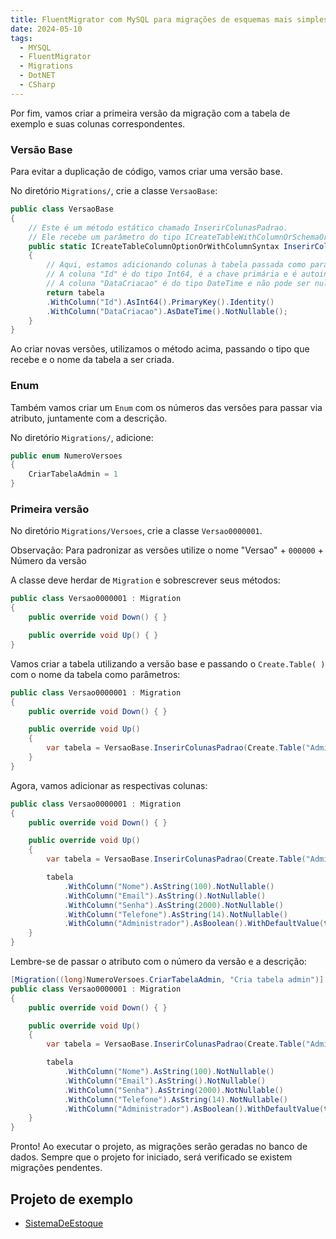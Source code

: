 ```yaml
---
title: FluentMigrator com MySQL para migrações de esquemas mais simples Pt.3
date: 2024-05-10
tags:
  - MYSQL
  - FluentMigrator
  - Migrations
  - DotNET
  - CSharp
---
```

Por fim, vamos criar a primeira versão da migração com a tabela de exemplo e suas colunas correspondentes.

### Versão Base

Para evitar a duplicação de código, vamos criar uma versão base.

No diretório `Migrations/`, crie a classe `VersaoBase`:

```csharp
public class VersaoBase
{
    // Este é um método estático chamado InserirColunasPadrao. 
    // Ele recebe um parâmetro do tipo ICreateTableWithColumnOrSchemaOrDescriptionSyntax chamado 'tabela'.
    public static ICreateTableColumnOptionOrWithColumnSyntax InserirColunasPadrao(ICreateTableWithColumnOrSchemaOrDescriptionSyntax tabela)
    {
        // Aqui, estamos adicionando colunas à tabela passada como parâmetro.
        // A coluna "Id" é do tipo Int64, é a chave primária e é autoincrementada.
        // A coluna "DataCriacao" é do tipo DateTime e não pode ser nula.
        return tabela
        .WithColumn("Id").AsInt64().PrimaryKey().Identity()
        .WithColumn("DataCriacao").AsDateTime().NotNullable();
    }
}
```

Ao criar novas versões, utilizamos o método acima, passando o tipo que recebe e o nome da tabela a ser criada.

### Enum

Também vamos criar um `Enum` com os números das versões para passar via atributo, juntamente com a descrição.

No diretório `Migrations/`, adicione:

```csharp
public enum NumeroVersoes
{
    CriarTabelaAdmin = 1
}
```

### Primeira versão

No diretório `Migrations/Versoes`, crie a classe `Versao0000001`.

Observação: Para padronizar as versões utilize o nome "Versao" + `000000` + Número da versão

A classe deve herdar de `Migration` e sobrescrever seus métodos:

```csharp
public class Versao0000001 : Migration
{
    public override void Down() { }

    public override void Up() { }
}
```

Vamos criar a tabela utilizando a versão base e passando o  `Create.Table( )`  com o nome da tabela como parâmetros:

```csharp
public class Versao0000001 : Migration
{
    public override void Down() { }

    public override void Up()
    {
        var tabela = VersaoBase.InserirColunasPadrao(Create.Table("Admins"));
    }
}
```

Agora, vamos adicionar as respectivas colunas:

```csharp
public class Versao0000001 : Migration
{
    public override void Down() { }

    public override void Up()
    {
        var tabela = VersaoBase.InserirColunasPadrao(Create.Table("Admins"));

        tabela
            .WithColumn("Nome").AsString(100).NotNullable()
            .WithColumn("Email").AsString().NotNullable()
            .WithColumn("Senha").AsString(2000).NotNullable()
            .WithColumn("Telefone").AsString(14).NotNullable()
            .WithColumn("Administrador").AsBoolean().WithDefaultValue(true).NotNullable();
    }
}
```

Lembre-se de passar o atributo com o número da versão e a descrição:

```csharp
[Migration((long)NumeroVersoes.CriarTabelaAdmin, "Cria tabela admin")]
public class Versao0000001 : Migration
{
    public override void Down() { }

    public override void Up()
    {
        var tabela = VersaoBase.InserirColunasPadrao(Create.Table("Admins"));

        tabela
            .WithColumn("Nome").AsString(100).NotNullable()
            .WithColumn("Email").AsString().NotNullable()
            .WithColumn("Senha").AsString(2000).NotNullable()
            .WithColumn("Telefone").AsString(14).NotNullable()
            .WithColumn("Administrador").AsBoolean().WithDefaultValue(true).NotNullable();
    }
}
```

Pronto! Ao executar o projeto, as migrações serão geradas no banco de dados. Sempre que o projeto for iniciado, será verificado se existem migrações pendentes.

## Projeto de exemplo

- [SistemaDeEstoque](https://github.com/Mmarcelinho/sistema_de_estoque)

